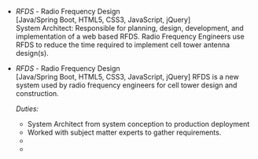 

 - *RFDS* - Radio Frequency Design  
[Java/Spring Boot, HTML5, CSS3, JavaScript, jQuery]  
System Architect: Responsible for planning, design, development, and implementation of a web based RFDS. Radio Frequency Engineers use RFDS to reduce the time required to implement cell tower antenna design(s).

 - *RFDS* - Radio Frequency Design  
[Java/Spring Boot, HTML5, CSS3, JavaScript, jQuery]
RFDS is a new system used by radio frequency engineers for cell tower design and construction.  

	*Duties:*
	- System Architect from system conception to production deployment
	- Worked with subject matter experts to gather requirements.
	- 
	- 
<!--stackedit_data:
eyJoaXN0b3J5IjpbLTE4NDU2NzUwNDUsLTg1NTA3MTE3MCwxOT
Y0MzAyNjU2LDEyMjczMDgwNDMsLTUwMjIxNDI0MiwtMjI4Mzg1
ODc5XX0=
-->